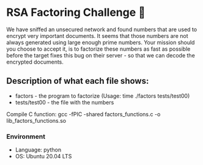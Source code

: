 # RSA Factoring Challenge :snake:

We have sniffed an unsecured network and found numbers that are used to encrypt very important documents. It seems that those numbers are not always generated using large enough prime numbers. Your mission should you choose to accept it, is to factorize these numbers as fast as possible before the target fixes this bug on their server - so that we can decode the encrypted documents.

## Description of what each file shows:
* factors - the program to factorize (Usage: time ./factors tests/test00)
* tests/test00 - the file with the numbers

Compile C function: gcc -fPIC -shared factors_functions.c -o lib_factors_functions.so 


### Environment
* Language: python
* OS: Ubuntu 20.04 LTS


